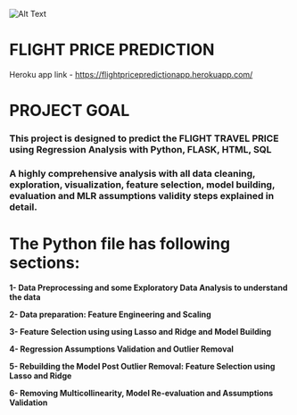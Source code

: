 ![Alt Text](https://github.com/DheerajKumar97/Flight-Price-Prediction-Flask-Deployment--Heroku/blob/master/FPP%20Outout/flight.jpg)

# FLIGHT PRICE PREDICTION

Heroku app link -  https://flightpricepredictionapp.herokuapp.com/

# PROJECT GOAL

### This project is designed to predict the FLIGHT TRAVEL PRICE using Regression Analysis with Python, FLASK, HTML, SQL

### A highly comprehensive analysis with all data cleaning, exploration, visualization, feature selection, model building, evaluation and MLR assumptions validity steps explained in detail.

# The Python file has following sections:

**1- Data Preprocessing and some Exploratory Data Analysis to understand the data**

**2- Data preparation: Feature Engineering and Scaling**

**3- Feature Selection using using Lasso and Ridge and Model Building**

**4- Regression Assumptions Validation and Outlier Removal**

**5- Rebuilding the Model Post Outlier Removal: Feature Selection using Lasso and Ridge**

**6- Removing Multicollinearity, Model Re-evaluation and Assumptions Validation**
